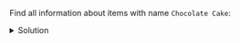 Find all information about items with name `Chocolate Cake`:

<details>
  <summary>Solution</summary>

```sql
SELECT * 
FROM items_by_name
WHERE name = 'Chocolate Cake';
```{{execute}}

</details>